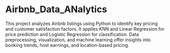 # Airbnb_Data_ANalytics
This project analyzes Airbnb listings using Python to identify key pricing and customer satisfaction factors. It applies KNN and Linear Regression for price prediction and Logistic Regression for classification. Data preprocessing, visualization, and machine learning offer insights into booking trends, host earnings, and location-based pricing.
